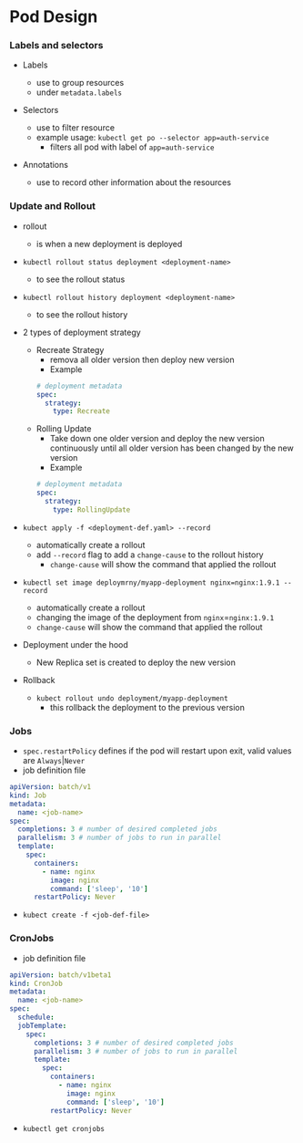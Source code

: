 # Pod Design

### Labels and selectors
- Labels
  - use to group resources
  - under `metadata.labels`
- Selectors
  - use to filter resource
  - example usage: `kubectl get po --selector app=auth-service`
    - filters all pod with label of `app=auth-service`
    
- Annotations
  - use to record other information about the resources

### Update and Rollout
- rollout
  - is when a new deployment is deployed
- `kubectl rollout status deployment <deployment-name>`
  - to see the rollout status
- `kubectl rollout history deployment <deployment-name>`
  - to see the rollout history

- 2 types of deployment strategy
  - Recreate Strategy
    - remova all older version then deploy new version
    - Example
    ```yaml
    # deployment metadata
    spec:
      strategy:
        type: Recreate
    ```
  - Rolling Update
    - Take down one older version and deploy the new version continuously 
    until all older version has been changed by the new version
    - Example
    ```yaml
    # deployment metadata
    spec:
      strategy:
        type: RollingUpdate
    ```
- `kubect apply -f <deployment-def.yaml> --record`
  - automatically create a rollout
  - add `--record` flag to add a `change-cause` to the rollout history
    - `change-cause` will show the command that applied the rollout
- `kubectl set image deploymrny/myapp-deployment nginx=nginx:1.9.1 --record`
  - automatically create a rollout
  - changing the image of the deployment from `nginx`=`nginx:1.9.1`
  - `change-cause` will show the command that applied the rollout
- Deployment under the hood
  - New Replica set is created to deploy the new version
- Rollback
  - `kubect rollout undo deployment/myapp-deployment`
    - this rollback the deployment to the previous version
  
### Jobs
- `spec.restartPolicy` defines if the pod will restart upon exit, valid values are `Always`|`Never`
- job definition file
```yaml
apiVersion: batch/v1
kind: Job
metadata:
  name: <job-name>
spec:
  completions: 3 # number of desired completed jobs
  parallelism: 3 # number of jobs to run in parallel 
  template:
    spec:
      containers:
        - name: nginx
          image: nginx
          command: ['sleep', '10']
      restartPolicy: Never
```
- `kubect create -f <job-def-file>`

### CronJobs
- job definition file
```yaml
apiVersion: batch/v1beta1
kind: CronJob
metadata:
  name: <job-name>
spec:
  schedule:
  jobTemplate:
    spec: 
      completions: 3 # number of desired completed jobs
      parallelism: 3 # number of jobs to run in parallel 
      template:
        spec:
          containers:
            - name: nginx
              image: nginx
              command: ['sleep', '10']
          restartPolicy: Never
```
- `kubectl get cronjobs`
  
  